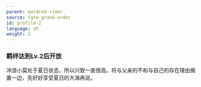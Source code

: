 ```yaml
---
parent: mordred-rider
source: fate-grand-order
id: profile-2
language: zh
weight: 2
---
```


### 羁绊达到Lv.2后开放

冲浪小莫处于夏日状态，所以兴致一直很高。将与父亲的不和与自己的存在理由搁置一边，先好好享受夏日的大海再说。
